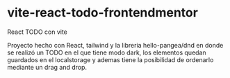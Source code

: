 # vite-react-todo-frontendmentor
React TODO con vite

Proyecto hecho con React, tailwind y la libreria hello-pangea/dnd en donde se realizó un TODO en el que tiene modo dark, los elementos quedan guardados en el localstorage y ademas tiene la posibilidad
de ordenarlo mediante un drag and drop.
